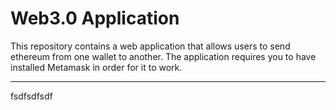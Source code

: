 # Web3.0 Application
This repository contains a web application that allows users to send ethereum from one wallet to another.
The application requires you to have installed Metamask in order for it to work.

-----------------------------------------------------

 fsdfsdfsdf
